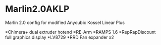 # Marlin2.0AKLP
Marlin 2.0 config for modified Anycubic Kossel Linear Plus

*Chimera+ dual extruder hotend
*RE-Arm
*RAMPS 1.6
*RepRapDiscount full graphics display
*LV8729
*RRD Fan expander x2
